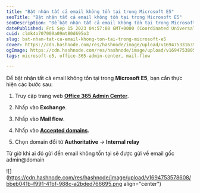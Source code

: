 ```yaml
---
title: "Bật nhận tất cả email không tồn tại trong Microsoft E5"
seoTitle: "Bật nhận tất cả email không tồn tại trong Microsoft E5"
seoDescription: "Để bật nhận tất cả email không tồn tại trong Microsoft E5, bạn cần thực hiện các bước sau:"
datePublished: Fri Sep 15 2023 04:57:08 GMT+0000 (Coordinated Universal Time)
cuid: clmk4o707000a09mt80d695o3
slug: bat-nhan-tat-ca-email-khong-ton-tai-trong-microsoft-e5
cover: https://cdn.hashnode.com/res/hashnode/image/upload/v1694753316354/a9dcb47e-1ffb-44e2-942b-a314380338a1.png
ogImage: https://cdn.hashnode.com/res/hashnode/image/upload/v1694753805429/c8901dc2-d144-4dd3-89ac-2e58b3bfc817.png
tags: microsoft-e5, office-365-admin-center, mail-flow

---
```


Để bật nhận tất cả email không tồn tại trong **Microsoft E5**, bạn cần thực hiện các bước sau:

1. Truy cập trang web [**Office 365 Admin Center**](https://admin.exchange.microsoft.com/#/accepteddomains).
    
2. Nhấp vào **Exchange**.
    
3. Nhấp vào **Mail flow**.
    
4. Nhấp vào [**Accepted domains**](https://admin.exchange.microsoft.com/#/accepteddomains)**.**
    
5. Chọn domain đổi từ **Authoritative** \-&gt; **Internal relay**
    

Từ giờ khi ai đó gửi đến email không tồn tại sẽ được gửi về email gốc admin@domain

![](https://cdn.hashnode.com/res/hashnode/image/upload/v1694753578608/bbeb041b-f991-41bf-988c-a2bded766695.png align="center")
